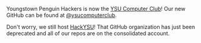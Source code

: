 Youngstown Penguin Hackers is now the [YSU Computer Club](https://ysucomputerclub.com)! Our new GitHub can be found at [@ysucomputerclub](github.com/ysucomputerclub).

Don't worry, we still host [HackYSU](https://hackysu.com)! That GitHub organization has just been deprecated and all of our repos are on the consolidated account.
